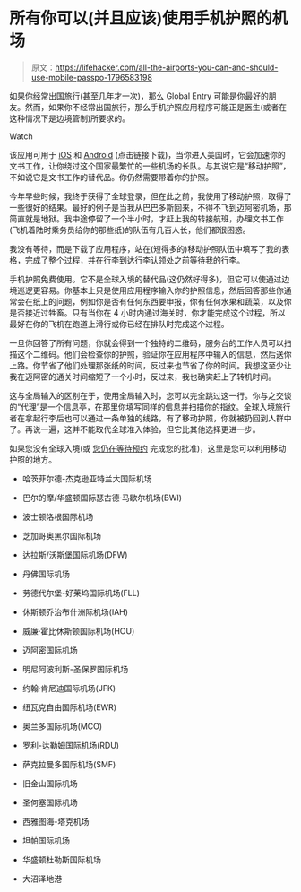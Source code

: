# 所有你可以(并且应该)使用手机护照的机场

> 原文：<https://lifehacker.com/all-the-airports-you-can-and-should-use-mobile-passpo-1796583198>

如果你经常出国旅行(甚至几年才一次)，那么 Global Entry 可能是你最好的朋友。然而，如果你不经常出国旅行，那么手机护照应用程序可能正是医生(或者在这种情况下是边境管制)所要求的。

Watch

该应用可用于 [iOS](https://itunes.apple.com/us/app/mobile-passport-officially-authorized-by-cbp/id907024887?mt=8) 和 [Android](https://play.google.com/store/apps/details?id=us.mobilepassport&hl=en) (点击链接下载)，当你进入美国时，它会加速你的文书工作，让你绕过这个国家最繁忙的一些机场的长队。与其说它是“移动护照”，不如说它是文书工作的替代品。你仍然需要带着你的护照。

今年早些时候，我终于获得了全球登录，但在此之前，我使用了移动护照，取得了一些很好的结果。最好的例子是当我从巴巴多斯回来，不得不飞到迈阿密机场，那简直就是地狱。我中途停留了一个半小时，才赶上我的转接航班，办理文书工作(飞机着陆时乘务员给你的那些纸)的队伍有几百人长，他们都很困惑。

我没有等待，而是下载了应用程序，站在(短得多的)移动护照队伍中填写了我的表格，完成了整个过程，并在行李到达行李认领处之前等待我的行李。

手机护照免费使用。它不是全球入境的替代品(这仍然好得多)，但它可以使通过边境巡逻更容易。你基本上只是使用应用程序输入你的护照信息，然后回答那些你通常会在纸上的问题，例如你是否有任何东西要申报，你有任何水果和蔬菜，以及你是否接近过牲畜。只有当你在 4 小时内通过海关时，你才能完成这个过程，所以最好在你的飞机在跑道上滑行或你已经在排队时完成这个过程。

一旦你回答了所有问题，你就会得到一个独特的二维码，服务台的工作人员可以扫描这个二维码。他们会检查你的护照，验证你在应用程序中输入的信息，然后送你上路。你节省了他们处理那张纸的时间，反过来也节省了你的时间。我想这至少让我在迈阿密的通关时间缩短了一个小时，反过来，我也确实赶上了转机时间。

这与全局输入的区别在于，使用全局输入时，您可以完全跳过这一行。你与之交谈的“代理”是一个信息亭，在那里你填写同样的信息并扫描你的指纹。全球入境旅行者在拿起行李后也可以通过一条单独的线路，有了移动护照，你就被扔回到人群中了。再说一遍，这并不能取代全球准入体验，但它比其他选择更进一步。

如果您没有全球入境(或 [您仍在等待预约](http://lifehacker.com/make-your-global-entry-appointment-come-months-faster-b-1796195231#_ga=2.26086269.1544215181.1498849381-772366027.1496423220) 完成您的批准)，这里是您可以利用移动护照的地方。

*   哈茨菲尔德-杰克逊亚特兰大国际机场

*   巴尔的摩/华盛顿国际瑟古德·马歇尔机场(BWI)

*   波士顿洛根国际机场

*   芝加哥奥黑尔国际机场

*   达拉斯/沃斯堡国际机场(DFW)

*   丹佛国际机场

*   劳德代尔堡-好莱坞国际机场(FLL)

*   休斯顿乔治布什洲际机场(IAH)

*   威廉·霍比休斯顿国际机场(HOU)

*   迈阿密国际机场

*   明尼阿波利斯-圣保罗国际机场

*   约翰·肯尼迪国际机场(JFK)

*   纽瓦克自由国际机场(EWR)

*   奥兰多国际机场(MCO)

*   罗利-达勒姆国际机场(RDU)

*   萨克拉曼多国际机场(SMF)

*   旧金山国际机场

*   圣何塞国际机场

*   西雅图海-塔克机场

*   坦帕国际机场

*   华盛顿杜勒斯国际机场

*   大沼泽地港